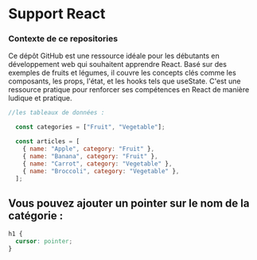 # Support React 
### Contexte de ce repositories 

Ce dépôt GitHub est une ressource idéale pour les débutants en développement web qui souhaitent apprendre React.
Basé sur des exemples de fruits et légumes, il couvre les concepts clés comme les composants, les props, l'état, et les hooks tels que useState.
C'est une ressource pratique pour renforcer ses compétences en React de manière ludique et pratique.

```js
//les tableaux de données :

  const categories = ["Fruit", "Vegetable"];

  const articles = [
    { name: "Apple", category: "Fruit" },
    { name: "Banana", category: "Fruit" },
    { name: "Carrot", category: "Vegetable" },
    { name: "Broccoli", category: "Vegetable" },
  ];
 ```


## Vous pouvez ajouter un pointer sur le nom de la catégorie :

```css
h1 {
  cursor: pointer;
}
```
